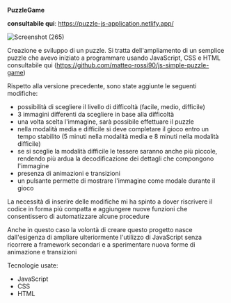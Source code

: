 **PuzzleGame**

**consultabile qui**: https://puzzle-js-application.netlify.app/

![Screenshot (265)](https://github.com/user-attachments/assets/358e3a79-ec4b-426d-b437-06b112441f67)


Creazione e sviluppo di un puzzle. Si tratta dell'ampliamento di un semplice puzzle che avevo iniziato a programmare usando JavaScript, CSS e HTML consultabile qui (https://github.com/matteo-rossi90/js-simple-puzzle-game)

Rispetto alla versione precedente, sono state aggiunte le seguenti modifiche:
- possibilità di scegliere il livello di difficoltà (facile, medio, difficile)
- 3 immagini differenti da scegliere in base alla difficoltà
- una volta scelta l'immagine, sarà possibile effettuare il puzzle
- nella modalità media e difficile si deve completare il gioco entro un tempo stabilito (5 minuti nella modalità media e 8 minuti nella modalità difficile)
- se si sceglie la modalità difficile le tessere saranno anche più piccole, rendendo più ardua la decodificazione dei dettagli che compongono l'immagine
- presenza di animazioni e transizioni
- un pulsante permette di mostrare l'immagine come modale durante il gioco

La necessità di inserire delle modifiche mi ha spinto a dover riscrivere il codice in forma più compatta e aggiungere nuove funzioni che consentissero di automatizzare alcune procedure

Anche in questo caso la volontà di creare questo progetto nasce dall'esigenza di ampliare ulteriormente l'utilizzo di JavaScript senza ricorrere a framework secondari e a sperimentare nuova forme di animazione e transizioni

Tecnologie usate:
- JavaScript
- CSS
- HTML

